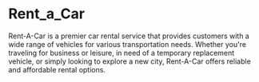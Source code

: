 # Rent_a_Car
Rent-A-Car is a premier car rental service that provides customers with a wide range of vehicles for various transportation needs. Whether you're traveling for business or leisure, in need of a temporary replacement vehicle, or simply looking to explore a new city, Rent-A-Car offers reliable and affordable rental options.
